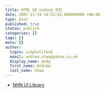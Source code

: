 ```yaml
---
title: HTML UI coding 관련
date: 2007-11-19 14:52:52.000000000 +00:00
type: post
published: true
status: publish
categories: []
tags: []
meta: {}
author:
  login: simplelifeuk
  email: andrew.chaa@yahoo.co.uk
  display_name: Andy
  first_name: Andrew
  last_name: Chaa
---
```


<ul>
<li><a href="http://html.nhndesign.com/">NHN UI Library</a></li>
</ul>
